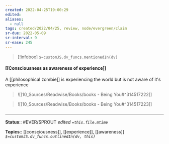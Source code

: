 ```yaml
---
created: 2022-04-25T19:00:29 
edited: 
aliases:
  - null
tags: created/2022/04/25, review, node/evergreen/claim
sr-due: 2022-05-09
sr-interval: 9
sr-ease: 245
---
```

> [!infobox]
`$=customJS.dv_funcs.mentionedIn(dv)`

#### [[Consciousness as awareness of experience]]

A [[philosophical zombie]] is experiencing the world but is not aware of it's experience
> ![[10_Sources/Readwise/Books/books - Being You#^314517222]]

> ![[10_Sources/Readwise/Books/books - Being You#^314517223]]


### <hr class="footnote"/>

**Status**:: #EVER/SPROUT
*edited `=this.file.mtime`*

**Topics**:: [[consciousness]], [[experience]], [[awareness]]
*`$=customJS.dv_funcs.outlinedIn(dv, this)`*
